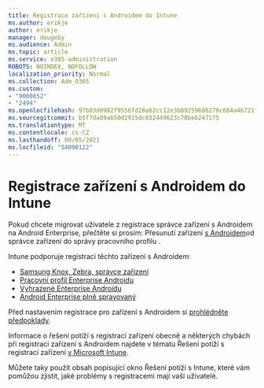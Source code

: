 ```yaml
---
title: Registrace zařízení s Androidem do Intune
ms.author: erikje
author: erikje
manager: dougeby
ms.audience: Admin
ms.topic: article
ms.service: o365-administration
ROBOTS: NOINDEX, NOFOLLOW
localization_priority: Normal
ms.collection: Adm_O365
ms.custom:
- "9000652"
- "2494"
ms.openlocfilehash: 97b83d0982f9556fd28a62cc12e3b89259686270c684a46721f0ef3d683e5ae6
ms.sourcegitcommit: b5f7da89a650d2915dc652449623c78be6247175
ms.translationtype: MT
ms.contentlocale: cs-CZ
ms.lasthandoff: 08/05/2021
ms.locfileid: "54090122"
---
```

# <a name="enrolling-android-devices-into-intune"></a>Registrace zařízení s Androidem do Intune

Pokud chcete migrovat uživatele z registrace správce zařízení s Androidem na Android Enterprise, přečtěte si prosím: Přesunutí zařízení [s Androidem](https://docs.microsoft.com/mem/intune/enrollment/android-move-device-admin-work-profile)od správce zařízení do správy pracovního profilu .

Intune podporuje registraci těchto zařízení s Androidem:  

- [Samsung Knox, Zebra, správce zařízení](https://docs.microsoft.com/mem/intune/enrollment/android-enroll-device-administrator)
- [Pracovní profil Enterprise Androidu](https://docs.microsoft.com/mem/intune/enrollment/android-enterprise-overview)
- [Vyhrazené Enterprise Androidu](https://docs.microsoft.com/mem/intune/enrollment/android-dedicated-devices-fully-managed-enroll)
- [Android Enterprise plně spravovaný](https://docs.microsoft.com/mem/intune/enrollment/android-fully-managed-enroll)

Před nastavením registrace pro zařízení s Androidem si [prohlédněte předpoklady](https://docs.microsoft.com/intune/enrollment/android-enroll).  

Informace o řešení potíží s registrací zařízení obecně a některých chybách při registraci zařízení s Androidem najdete v tématu Řešení potíží s registrací zařízení [v Microsoft Intune](https://docs.microsoft.com/mem/intune/enrollment/troubleshoot-android-enrollment).

Můžete taky použít obsah popisující okno Řešení potíží s Intune, které vám pomůžou zjistit, jaké problémy s registracemi mají vaši uživatelé.
